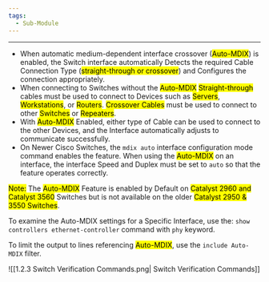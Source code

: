 ```yaml
---
tags:
  - Sub-Module
---
```


---
- When automatic medium-dependent interface crossover (<mark class="hltr-cyan">Auto-MDIX</mark>) is enabled, the Switch interface automatically Detects the required Cable Connection Type (<mark class="hltr-orange">straight-through or crossover</mark>) and Configures the connection appropriately.
- When connecting to Switches without the <mark class="hltr-cyan">Auto-MDIX</mark>
	  <mark class="hltr-orange">Straight-through</mark> cables must be used to connect to Devices such as <mark class="hltr-blue">Servers</mark>, <mark class="hltr-blue">Workstations</mark>, or <mark class="hltr-blue">Routers</mark>.
	  <mark class="hltr-orange">Crossover Cables</mark> must be used to connect to other <mark class="hltr-blue">Switches</mark> or <mark class="hltr-blue">Repeaters</mark>.
- With <mark class="hltr-cyan">Auto-MDIX</mark> Enabled, either type of Cable can be used to connect to the other Devices, and the Interface automatically adjusts to communicate successfully.
- On Newer Cisco Switches, the `mdix auto` interface configuration mode command enables the feature.
  When using the <mark class="hltr-cyan">Auto-MDIX</mark> on an interface, the interface Speed and Duplex must be set to `auto` so that the feature operates correctly.

<mark class="hltr-yellow">Note:</mark>
The <mark class="hltr-cyan">Auto-MDIX</mark> Feature is enabled by Default on <mark class="hltr-pink">Catalyst 2960 and Catalyst 3560</mark> Switches but is not available on the older <mark class="hltr-pink">Catalyst 2950 & 3550 Switches</mark>.

To examine the Auto-MDIX settings for a Specific Interface, use the:
`show controllers ethernet-controller` command with `phy` keyword.

To limit the output to lines referencing <mark class="hltr-cyan">Auto-MDIX</mark>, use the `include Auto-MDIX` filter.

![[1.2.3 Switch Verification Commands.png| Switch Verification Commands]]
